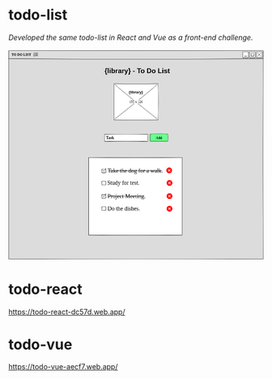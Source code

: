 # todo-list
<i>Developed the same todo-list in React and Vue as a front-end challenge.</i> <br><br>
![Alt text](todo.png "Todo")

# todo-react
https://todo-react-dc57d.web.app/

# todo-vue
https://todo-vue-aecf7.web.app/
